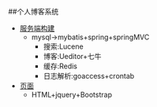 ##个人博客系统<br>
* [服务端构建](#0)
    * mysql->mybatis+spring+springMVC
      * 搜索:Lucene
      * 博客:Ueditor+七牛
      * 缓存:Redis
      * 日志解析:goaccess+crontab
* [页面](#0)
    * HTML+jquery+Bootstrap



